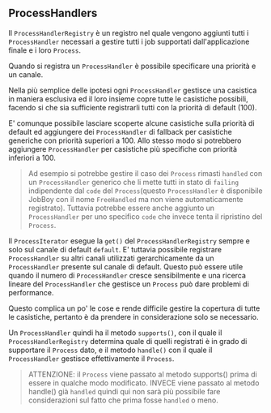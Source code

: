 ## ProcessHandlers

Il `ProcessHandlerRegistry` è un registro nel quale vengono aggiunti tutti i `ProcessHandler` necessari
a gestire tutti i job supportati dall'applicazione finale e i loro `Process`.

Quando si registra un `ProcessHandler` è possibile specificare una priorità e un canale.

Nella più semplice delle ipotesi ogni `ProcessHandler` gestisce una casistica in maniera esclusiva
ed il loro insieme copre tutte le casistiche possibili, facendo si che sia sufficiente registrarli tutti
con la priorità di default (100).

E' comunque possibile lasciare scoperte alcune casistiche sulla priorità di default ed aggiungere dei
`ProcessHandler` di fallback per casistiche generiche con priorità superiori a 100. Allo stesso modo si potrebbero
aggiungere `ProcessHandler` per casistiche più specifiche con priorità inferiori a 100.

> Ad esempio si potrebbe gestire il caso dei `Process` rimasti `handled` con un `ProcessHandler` generico
che li mette tutti in stato di `failing` indipendente dal `code` del `Process`(questo `ProcessHandler` è disponibile
JobBoy con il nome `FreeHandled` ma non viene automaticamente registrato).
Tuttavia potrebbe essere anche aggiunto un `ProcessHandler` per uno specifico `code` che invece tenta il
ripristino del `Process`. 



Il `ProcessIterator` esegue la `get()` del `ProcessHandlerRegistry` sempre e solo sul canale di default `default`.
E' tuttavia possibile registrare `ProcessHandler` su altri canali utilizzati gerarchicamente da un `ProcessHandler`
presente sul canale di default. Questo può essere utile quando il numero di `ProcessHandler` cresce sensibilmente e
una ricerca lineare del `ProcessHandler` che gestisce un `Process` può dare problemi di performance.

Questo complica un po' le cose e rende difficile gestire la copertura di tutte le casistiche, pertanto è da prendere
in considerazione solo se necessario.

Un `ProcessHandler` quindi ha il metodo `supports()`, con il quale il `ProcessHandlerRegistry` determina quale di quelli
registrati è in grado di supportare il `Process` dato, e il metodo `handle()` con il quale il `ProcessHandler`
gestisce effettivamente il `Process`.

> ATTENZIONE: il `Process` viene passato al metodo supports() prima di essere in qualche modo modificato.
INVECE viene passato al metodo handle() già `handled` quindi qui non sarà più possibile fare considerazioni sul fatto
che prima fosse `handled` o meno.


